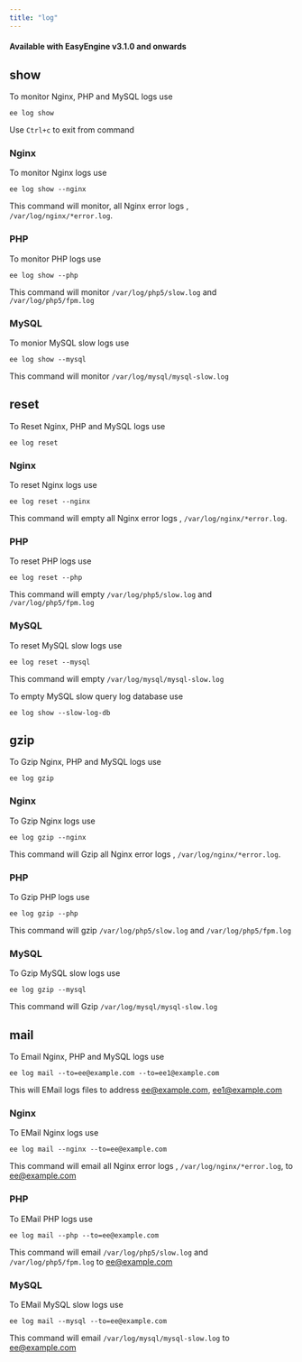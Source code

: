```yaml
---
title: "log"
---
```


#### Available with EasyEngine v3.1.0 and onwards

## show

To monitor Nginx, PHP and MySQL logs use

	ee log show

Use `Ctrl+c` to exit from command

### Nginx

To monitor Nginx logs use

	ee log show --nginx

This command will monitor, all Nginx error logs , `/var/log/nginx/*error.log`.

### PHP

To monitor PHP logs use

	ee log show --php

This command will monitor `/var/log/php5/slow.log` and `/var/log/php5/fpm.log`

### MySQL

To monior MySQL slow logs use

	ee log show --mysql

This command will monitor `/var/log/mysql/mysql-slow.log`


## reset

To Reset Nginx, PHP and MySQL logs use

	ee log reset

### Nginx
To reset Nginx logs use

	ee log reset --nginx

This command will empty all Nginx error logs , `/var/log/nginx/*error.log`.

### PHP

To reset PHP logs use

	ee log reset --php

This command will empty `/var/log/php5/slow.log` and `/var/log/php5/fpm.log`

### MySQL

To reset MySQL slow logs use

	ee log reset --mysql

This command will empty `/var/log/mysql/mysql-slow.log`

To empty MySQL slow query log database use

	ee log show --slow-log-db


## gzip

To Gzip Nginx, PHP and MySQL logs use

	ee log gzip

### Nginx

To Gzip Nginx logs use

	ee log gzip --nginx

This command will Gzip all Nginx error logs , `/var/log/nginx/*error.log`.

### PHP

To Gzip PHP logs use

	ee log gzip --php

This command will gzip `/var/log/php5/slow.log` and `/var/log/php5/fpm.log`

### MySQL

To Gzip MySQL slow logs use

	ee log gzip --mysql

This command will Gzip `/var/log/mysql/mysql-slow.log`


## mail

To Email Nginx, PHP and MySQL logs use

	ee log mail --to=ee@example.com --to=ee1@example.com

This will EMail logs files to address ee@example.com, ee1@example.com

### Nginx

To EMail Nginx logs use

	ee log mail --nginx --to=ee@example.com

This command will email all Nginx error logs , `/var/log/nginx/*error.log`, to ee@example.com

### PHP

To EMail PHP logs use

	ee log mail --php --to=ee@example.com

This command will email `/var/log/php5/slow.log` and `/var/log/php5/fpm.log` to ee@example.com

### MySQL

To EMail MySQL slow logs use

	ee log mail --mysql --to=ee@example.com

This command will email `/var/log/mysql/mysql-slow.log` to ee@example.com


